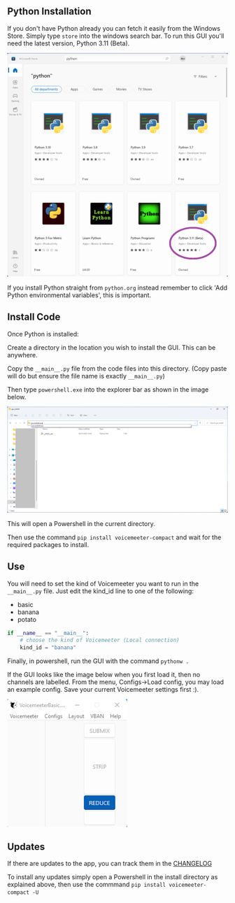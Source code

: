 ## Python Installation

If you don't have Python already you can fetch it easily from the Windows Store. Simply type `store` into the windows search bar. To run this GUI you'll need the latest version, Python 3.11 (Beta).

![Image of Python 311 in Windows Store](./doc_imgs/python311.png)

If you install Python straight from `python.org` instead remember to click 'Add Python environmental variables', this is important.

## Install Code

Once Python is installed:

Create a directory in the location you wish to install the GUI. This can be anywhere.

Copy the `__main__.py` file from the code files into this directory. (Copy paste will do but ensure the file name is exactly `__main__.py`)

Then type `powershell.exe` into the explorer bar as shown in the image below.

![Image of PS in Explorer](./doc_imgs/gui_install.png)

This will open a Powershell in the current directory.

Then use the command `pip install voicemeeter-compact` and wait for the required packages to install.

## Use

You will need to set the kind of Voicemeeter you want to run in the `__main__.py` file. Just edit the kind_id line to one of the following:
-   basic
-   banana
-   potato

```python
if __name__ == "__main__":
    # choose the kind of Voicemeeter (Local connection)
    kind_id = "banana"
```

Finally, in powershell, run the GUI with the command `pythonw .`

If the GUI looks like the image below when you first load it, then no channels are labelled. From the menu, Configs->Load config, you may load an example config. Save your current Voicemeeter settings first :).

![Image of no labels example](./doc_imgs/nolabels.png)

## Updates

If there are updates to the app, you can track them in the [CHANGELOG](CHANGELOG.md)

To install any updates simply open a Powershell in the install directory as explained above, then use the commmand `pip install voicemeeter-compact -U`
